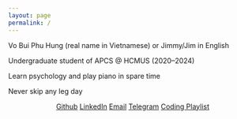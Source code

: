 ```yaml
---
layout: page
permalink: /
---
```


Vo Bui Phu Hung (real name in Vietnamese) or Jimmy/Jim in English

Undergraduate student of APCS @ HCMUS (2020–2024)

Learn psychology and play piano in spare time

Never skip any leg day

<div style="text-align: center;">
    <a href="https://github.com/vbphung">Github</a>
    <a href="https://www.linkedin.com/in/jimmyvo0512">LinkedIn</a>
    <a href="mailto:vbphung20@apcs.fitus.edu.vn">Email</a>
    <a href="https://t.me/jimmydrinkscoffee">Telegram</a>
    <a href="https://music.youtube.com/playlist?list=PLaQ64cBt5-hhavVSSSgLXGA9FeA_8xAx2&si=1a-HNvIVVxZ6w1Hj">Coding Playlist</a>
</div>
